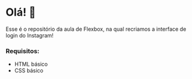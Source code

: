 # Olá! :wave:

Esse é o repositório da aula de Flexbox, na qual recriamos a interface de login do Instagram!



### Requisitos:

- HTML básico
- CSS básico